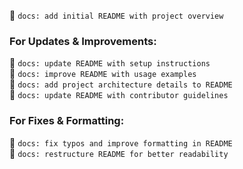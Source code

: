 
🔹 `docs: add initial README with project overview`  

### **For Updates & Improvements:**  
🔹 `docs: update README with setup instructions`  
🔹 `docs: improve README with usage examples`  
🔹 `docs: add project architecture details to README`  
🔹 `docs: update README with contributor guidelines`  

### **For Fixes & Formatting:**  
🔹 `docs: fix typos and improve formatting in README`  
🔹 `docs: restructure README for better readability`  


